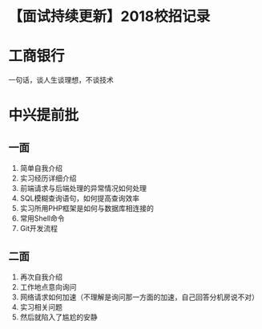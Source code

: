# 【面试持续更新】2018校招记录

# 工商银行

一句话，谈人生谈理想，不谈技术

# 中兴提前批

## 一面

1. 简单自我介绍
2. 实习经历详细介绍
3. 前端请求与后端处理的异常情况如何处理
4. SQL模糊查询语句，如何提高查询效率
5. 实习所用PHP框架是如何与数据库相连接的
6. 常用Shell命令
7. Git开发流程

## 二面

1. 再次自我介绍
2. 工作地点意向询问
3. 网络请求如何加速（不理解是询问那一方面的加速，自己回答分机房说不对）
4. 实习相关问题
5. 然后就陷入了尴尬的安静